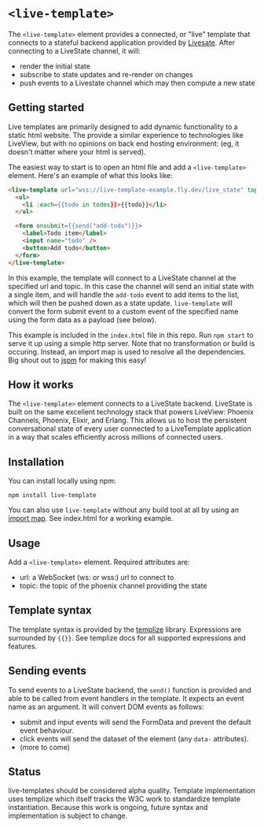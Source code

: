 # `<live-template>`

The `<live-template>` element provides a connected, or "live" template that connects to a stateful backend application provided by [Livesate](https://github.com/launchscout/live_state). After connecting to a LiveState channel, it will:

* render the initial state
* subscribe to state updates and re-render on changes
* push events to a Livestate channel which may then compute a new state

## Getting started

Live templates are primarily designed to add dynamic functionality to a static html website. The provide a similar experience to technologies like LiveView, but with no opinions on back end hosting environment: (eg, it doesn't matter where your html is served). 

The easiest way to start is to open an html file and add a `<live-template>` element. Here's an example of what this looks like:

```html
<live-template url="wss://live-template-example.fly.dev/live_state" topic="todo:all">
  <ul>
    <li :each={{todo in todos}}>{{todo}}</li>
  </ul>

  <form onsubmit={{send('add-todo')}}>
    <label>Todo item</label>
    <input name="todo" />
    <button>Add todo</button>
  </form>
</live-template>
```

In this example, the template will connect to a LiveState channel at the specified url and topic. In this case the channel will send an initial state with a single item, and will handle the `add-todo` event to add items to the list, which will then be pushed down as a state update. `live-template` will convert the form submit event to a custom event of the specified name using the form data as a payload (see below).

This example is included in the `index.html` file in this repo. Run `npm start` to serve it up using a simple http server. Note that no transformation or build is occuring. Instead, an import map is used to resolve all the dependencies. Big shout out to [jspm](https://jspm.org) for making this easy!

## How it works

The `<live-template>` element connects to a LiveState backend. LiveState is built on the same excellent technology stack that powers LiveView: Phoenix Channels, Phoenix, Elixir, and Erlang. This allows us to host the persistent conversational state of every user connected to a LiveTemplate application in a way that scales efficiently across millions of connected users. 

## Installation

You can install locally using npm:

```
npm install live-template
```

You can also use `live-template` without any build tool at all by using an [import map](https://developer.mozilla.org/en-US/docs/Web/HTML/Element/script/type/importmap). See index.html for a working example.

## Usage

Add a `<live-template>` element. Required attributes are:

* url: a WebSocket (ws: or wss:) url to connect to
* topic: the topic of the phoenix channel providing the state

## Template syntax

The template syntax is provided by the [templize](https://github.com/dy/templize) library. Expressions are surrounded by `{{}}`. See templize docs for all supported expressions and features.

## Sending events

To send events to a LiveState backend, the `send()` function is provided and able to be called from event handlers in the template. It expects an event name as an argument. It will convert DOM events as follows:

* submit and input events will send the FormData and prevent the default event behaviour.
* click events will send the dataset of the element (any `data-` attributes).
* (more to come)

## Status

live-templates should be considered alpha quality. Template implementation uses templize which itself tracks the W3C work to standardize template instantiation. Because this work is ongoing, future syntax and implementation is subject to change.
